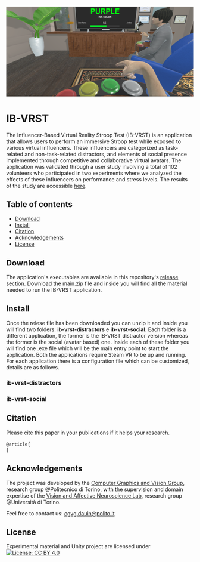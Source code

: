 ![alt text](https://github.com/CGVGroup/IB-VRST/blob/main/imgs/img_NewFirstPerson_cropped.png)
# IB-VRST
The Influencer-Based Virtual Reality Stroop Test (IB-VRST) is an application that allows users to perform an immersive Stroop test while exposed to various virtual influencers. These influencers are categorized as task-related and non-task-related distractors, and elements of social presence implemented through competitive and collaborative virtual avatars. The application was validated through a user study involving a total of 102 volunteers who participated in two experiments where we analyzed the effects of these influencers on performance and stress levels. The results of the study are accessible [here]().

## Table of contents
* [Download](#download)
* [Install](#install)
* [Citation](#citation)
* [Acknowledgements](#acknowledgements)
* [License](#license)
  
## Download
The application's executables are available in this repository's [release](https://github.com/CGVGroup/IB-VRST/releases) section. Download the main.zip file and inside you will find all the material needed to run the IB-VRST application.

## Install
Once the relese file has been downloaded you can unzip it and inside you will find two folders: **ib-vrst-distractors** e **ib-vrst-social**. Each folder is a different application, the former is the IB-VRST distractor version whereas the former is the social (avatar based) one. Inside each of these folder you will find one .exe file which will be the main entry point to start the application. Both the applications require Steam VR to be up and running. For each application there is a configuration file which can be customized, details are as follows. 

### ib-vrst-distractors
### ib-vrst-social

## Citation

Please cite this paper in your publications if it helps your research.

    @article{
    }

## Acknowledgements

The project was developed by the [Computer Graphics and Vision Group](https://areeweb.polito.it/ricerca/cgvg/index.html), research group @Politecnico di Torino, with the supervision and domain expertise of the [Vision and Affective Neuroscience Lab](https://dippsych.campusnet.unito.it/do/gruppi.pl/Show?_id=6ppz), research group @Università di Torino.

Feel free to contact us: cgvg.dauin@polito.it

## License

Experimental material and Unity project are licensed under
[![License: CC BY 4.0](https://img.shields.io/badge/License-CC%20BY%204.0-lightgrey.svg)](https://creativecommons.org/licenses/by/4.0/)

